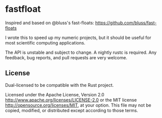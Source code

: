 # fastfloat

Inspired and based on @bluss's fast-floats:
https://github.com/bluss/fast-floats

I wrote this to speed up my numeric projects, but it should be useful
for most scientific computing applications.

The API is unstable and subject to change.  A nightly rustc is
required. Any feedback, bug reports, and pull requests are very
welcome.


## License

Dual-licensed to be compatible with the Rust project.

Licensed under the Apache License, Version 2.0
http://www.apache.org/licenses/LICENSE-2.0 or the MIT license
http://opensource.org/licenses/MIT, at your
option. This file may not be copied, modified, or distributed
except according to those terms.


